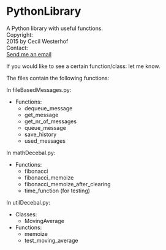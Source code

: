# PythonLibrary

A Python library with useful functions.  
Copyright:  
    2015 by Cecil Westerhof  
Contact:  
    [Send me an email](python@decebal.nl)

If you would like to see a certain function/class: let me know.

The files contain the following functions:

In fileBasedMessages.py:
- Functions:
  - dequeue_message
  - get_message
  - get_nr_of_messages
  - queue_message
  - save_history
  - used_messages

In mathDecebal.py:
- Functions:
  - fibonacci
  - fibonacci_memoize
  - fibonacci_memoize_after_clearing
  - time_function (for testing)


In utilDecebal.py:
- Classes:
  - MovingAverage
- Functions:
  - memoize
  - test_moving_average
